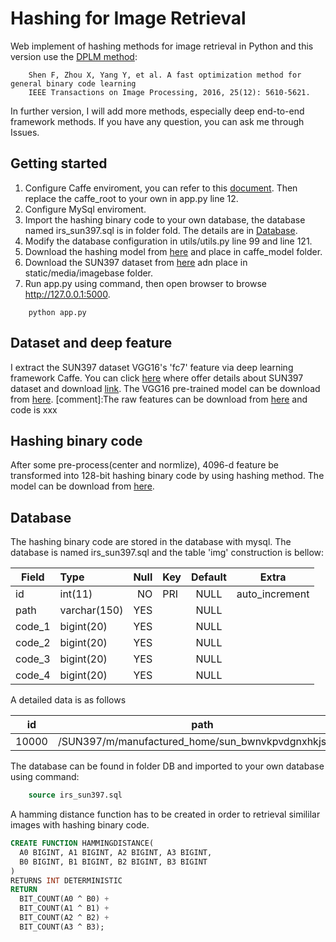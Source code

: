 # Hashing for Image Retrieval

Web implement of hashing methods for image retrieval in Python and this version use the [DPLM method](http://ieeexplore.ieee.org/stamp/stamp.jsp?arnumber=7574359):
```
    Shen F, Zhou X, Yang Y, et al. A fast optimization method for general binary code learning  
    IEEE Transactions on Image Processing, 2016, 25(12): 5610-5621.
```
In further version, I will add more methods, especially deep end-to-end framework methods. If you have any question, you can ask me through Issues. 


## Getting started
1. Configure Caffe enviroment, you can refer to this [document](http://caffe.berkeleyvision.org/installation.html). Then replace the caffe_root to your own in app.py line 12.
2. Configure MySql enviroment.
3. Import the hashing binary code to your own database, the database named irs_sun397.sql is in folder fold. The details are in [Database](#database).
4. Modify the database configuration in utils/utils.py line 99 and line 121.
5. Download the hashing model from [here]() and place in caffe_model folder.
6. Download the SUN397 dataset from [here]() adn place in static/media/imagebase folder.
6. Run app.py using command, then open browser to browse http://127.0.0.1:5000.
```shell
    python app.py
```

## Dataset and deep feature
I extract the SUN397 dataset VGG16's 'fc7' feature via deep learning framework Caffe. You can click [here](http://groups.csail.mit.edu/vision/SUN/) where offer details about SUN397 dataset and download [link](http://vision.princeton.edu/projects/2010/SUN/SUN397.tar.gz). The VGG16 pre-trained model can be download from [here](https://gist.github.com/ksimonyan/211839e770f7b538e2d8). 
[comment]:The raw features can be download from [here]() and code is xxx

## Hashing binary code
After some pre-process(center and normlize), 4096-d feature be transformed into 128-bit hashing binary code by using hashing method. The model can be download from [here]().

## <span id="database">Database</span>
The hashing binary code are stored in the database with mysql. The database is named irs_sun397.sql and the table 'img' construction is bellow: 

| Field  |      Type    | Null  | Key | Default |      Extra     |
| ------ |:-------------| -----:| --- |:-------:|:--------------:|
| id     | int(11)      | NO    | PRI | NULL    | auto_increment |
| path   | varchar(150) | YES   |     | NULL    |                |
| code_1 | bigint(20)   | YES   |     | NULL    |                |
| code_2 | bigint(20)   | YES   |     | NULL    |                |
| code_3 | bigint(20)   | YES   |     | NULL    |                |
| code_4 | bigint(20)   | YES   |     | NULL    |                |

A detailed data is as follows

|id    | path      | code_1     | code_2    | code_3     | code_4  |
|------|-----------|------------|-----------|------------|---------|
| 10000 | /SUN397/m/manufactured_home/sun_bwnvkpvdgnxhkjst.jpg | 4076301309 |917904382 | 1211050903 | 2286664558 |

The database can be found in folder DB and imported to your own database using command:
```sql
    source irs_sun397.sql
```

A hamming distance function has to be created in order to retrieval simililar images with hashing binary code. 

```sql
CREATE FUNCTION HAMMINGDISTANCE(
  A0 BIGINT, A1 BIGINT, A2 BIGINT, A3 BIGINT, 
  B0 BIGINT, B1 BIGINT, B2 BIGINT, B3 BIGINT
)
RETURNS INT DETERMINISTIC
RETURN 
  BIT_COUNT(A0 ^ B0) +
  BIT_COUNT(A1 ^ B1) +
  BIT_COUNT(A2 ^ B2) +
  BIT_COUNT(A3 ^ B3);
```

